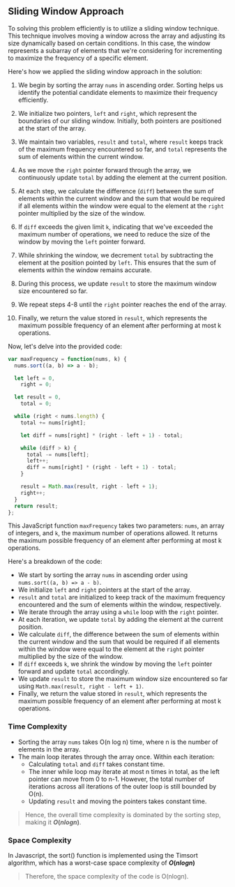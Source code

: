 ## Sliding Window Approach

To solving this problem efficiently is to utilize a sliding window technique. This technique involves moving a window across the array and adjusting its size dynamically based on certain conditions. In this case, the window represents a subarray of elements that we're considering for incrementing to maximize the frequency of a specific element.

Here's how we applied the sliding window approach in the solution:

1. We begin by sorting the array `nums` in ascending order. Sorting helps us identify the potential candidate elements to maximize their frequency efficiently.

2. We initialize two pointers, `left` and `right`, which represent the boundaries of our sliding window. Initially, both pointers are positioned at the start of the array.

3. We maintain two variables, `result` and `total`, where `result` keeps track of the maximum frequency encountered so far, and `total` represents the sum of elements within the current window.

4. As we move the `right` pointer forward through the array, we continuously update `total` by adding the element at the current position.

5. At each step, we calculate the difference (`diff`) between the sum of elements within the current window and the sum that would be required if all elements within the window were equal to the element at the `right` pointer multiplied by the size of the window.

6. If `diff` exceeds the given limit `k`, indicating that we've exceeded the maximum number of operations, we need to reduce the size of the window by moving the `left` pointer forward.

7. While shrinking the window, we decrement `total` by subtracting the element at the position pointed by `left`. This ensures that the sum of elements within the window remains accurate.

8. During this process, we update `result` to store the maximum window size encountered so far.

9. We repeat steps 4-8 until the `right` pointer reaches the end of the array.

10. Finally, we return the value stored in `result`, which represents the maximum possible frequency of an element after performing at most k operations.

Now, let's delve into the provided code:

```javascript
var maxFrequency = function(nums, k) {
  nums.sort((a, b) => a - b);

  let left = 0,
    right = 0;

  let result = 0,
    total = 0;

  while (right < nums.length) {
    total += nums[right];

    let diff = nums[right] * (right - left + 1) - total;

    while (diff > k) {
      total -= nums[left];
      left++;
      diff = nums[right] * (right - left + 1) - total;
    }

    result = Math.max(result, right - left + 1);
    right++;
  }
  return result;
};
```

This JavaScript function `maxFrequency` takes two parameters: `nums`, an array of integers, and `k`, the maximum number of operations allowed. It returns the maximum possible frequency of an element after performing at most k operations.

Here's a breakdown of the code:

- We start by sorting the array `nums` in ascending order using `nums.sort((a, b) => a - b)`.
- We initialize `left` and `right` pointers at the start of the array.
- `result` and `total` are initialized to keep track of the maximum frequency encountered and the sum of elements within the window, respectively.
- We iterate through the array using a `while` loop with the `right` pointer.
- At each iteration, we update `total` by adding the element at the current position.
- We calculate `diff`, the difference between the sum of elements within the current window and the sum that would be required if all elements within the window were equal to the element at the `right` pointer multiplied by the size of the window.
- If `diff` exceeds `k`, we shrink the window by moving the `left` pointer forward and update `total` accordingly.
- We update `result` to store the maximum window size encountered so far using `Math.max(result, right - left + 1)`.
- Finally, we return the value stored in `result`, which represents the maximum possible frequency of an element after performing at most k operations.

### Time Complexity

- Sorting the array `nums` takes O(n log n) time, where n is the number of elements in the array.
- The main loop iterates through the array once. Within each iteration:
  - Calculating `total` and `diff` takes constant time.
  - The inner while loop may iterate at most n times in total, as the left pointer can move from 0 to n-1. However, the total number of iterations across all iterations of the outer loop is still bounded by O(n).
  - Updating `result` and moving the pointers takes constant time.

> Hence, the overall time complexity is dominated by the sorting step, making it **$O(n log n)$**.

### Space Complexity

In Javascript, the sort() function is implemented using the Timsort algorithm, which has a worst-case space complexity of **$O(nlogn)$**

> Therefore, the space complexity of the code is O(nlogn).
